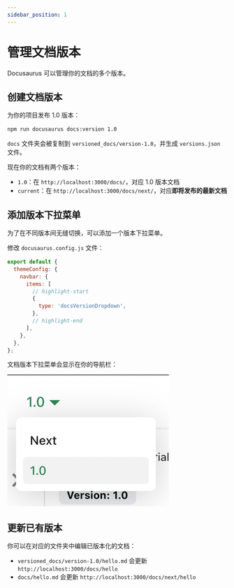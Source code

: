 ```yaml
---
sidebar_position: 1
---
```



# 管理文档版本

Docusaurus 可以管理你的文档的多个版本。


## 创建文档版本

为你的项目发布 1.0 版本：

```bash
npm run docusaurus docs:version 1.0
```

`docs` 文件夹会被复制到 `versioned_docs/version-1.0`，并生成 `versions.json` 文件。

现在你的文档有两个版本：

- `1.0`：在 `http://localhost:3000/docs/`，对应 1.0 版本文档
- `current`：在 `http://localhost:3000/docs/next/`，对应**即将发布的最新文档**


## 添加版本下拉菜单

为了在不同版本间无缝切换，可以添加一个版本下拉菜单。

修改 `docusaurus.config.js` 文件：

```js title="docusaurus.config.js"
export default {
  themeConfig: {
    navbar: {
      items: [
        // highlight-start
        {
          type: 'docsVersionDropdown',
        },
        // highlight-end
      ],
    },
  },
};
```

文档版本下拉菜单会显示在你的导航栏：

![文档版本下拉菜单](./img/docsVersionDropdown.png)


## 更新已有版本

你可以在对应的文件夹中编辑已版本化的文档：

- `versioned_docs/version-1.0/hello.md` 会更新 `http://localhost:3000/docs/hello`
- `docs/hello.md` 会更新 `http://localhost:3000/docs/next/hello`
